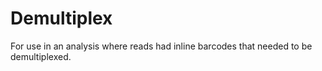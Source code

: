 # Demultiplex
For use in an analysis where reads had inline barcodes that needed to be demultiplexed.
